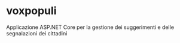 # voxpopuli
Applicazione ASP.NET Core per la gestione dei suggerimenti e delle segnalazioni dei cittadini
